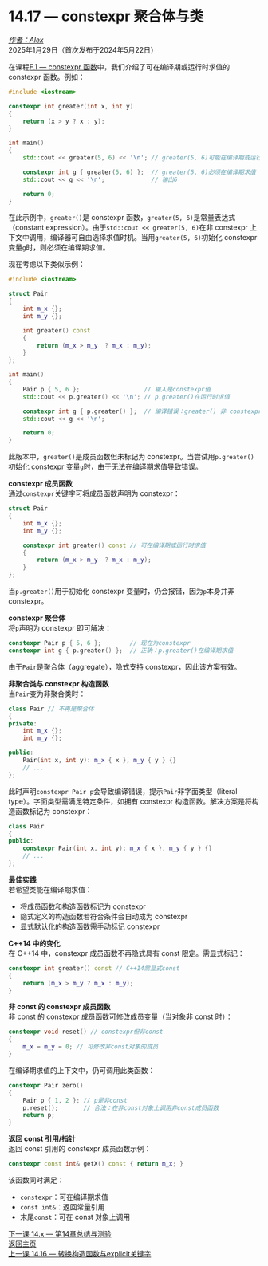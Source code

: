 14.17 — constexpr 聚合体与类  
=========================================  

[*作者：Alex*](https://www.learncpp.com/author/Alex/ "查看 Alex 的所有文章")  
2025年1月29日（首次发布于2024年5月22日）  

在课程[F.1 — constexpr 函数](Chapter-F/lessonF.1-constexpr-functions.md)中，我们介绍了可在编译期或运行时求值的 constexpr 函数。例如：  

```cpp
#include <iostream>

constexpr int greater(int x, int y)
{
    return (x > y ? x : y);
}

int main()
{
    std::cout << greater(5, 6) << '\n'; // greater(5, 6)可能在编译期或运行时求值

    constexpr int g { greater(5, 6) };  // greater(5, 6)必须在编译期求值
    std::cout << g << '\n';             // 输出6

    return 0;
}
```  

在此示例中，`greater()`是 constexpr 函数，`greater(5, 6)`是常量表达式（constant expression）。由于`std::cout << greater(5, 6)`在非 constexpr 上下文中调用，编译器可自由选择求值时机。当用`greater(5, 6)`初始化 constexpr 变量`g`时，则必须在编译期求值。  

现在考虑以下类似示例：  

```cpp
#include <iostream>

struct Pair
{
    int m_x {};
    int m_y {};

    int greater() const
    {
        return (m_x > m_y  ? m_x : m_y);
    }
};

int main()
{
    Pair p { 5, 6 };                  // 输入是constexpr值
    std::cout << p.greater() << '\n'; // p.greater()在运行时求值

    constexpr int g { p.greater() };  // 编译错误：greater() 非 constexpr
    std::cout << g << '\n';

    return 0;
}
```  

此版本中，`greater()`是成员函数但未标记为 constexpr。当尝试用`p.greater()`初始化 constexpr 变量`g`时，由于无法在编译期求值导致错误。  

**constexpr 成员函数**  
通过`constexpr`关键字可将成员函数声明为 constexpr：  

```cpp
struct Pair
{
    int m_x {};
    int m_y {};

    constexpr int greater() const // 可在编译期或运行时求值
    {
        return (m_x > m_y  ? m_x : m_y);
    }
};
```  

当`p.greater()`用于初始化 constexpr 变量时，仍会报错，因为`p`本身并非 constexpr。  

**constexpr 聚合体**  
将`p`声明为 constexpr 即可解决：  

```cpp
constexpr Pair p { 5, 6 };        // 现在为constexpr
constexpr int g { p.greater() };  // 正确：p.greater()在编译期求值
```  

由于`Pair`是聚合体（aggregate），隐式支持 constexpr，因此该方案有效。  

**非聚合类与 constexpr 构造函数**  
当`Pair`变为非聚合类时：  

```cpp
class Pair // 不再是聚合体
{
private:
    int m_x {};
    int m_y {};

public:
    Pair(int x, int y): m_x { x }, m_y { y } {}
    // ...
};
```  

此时声明`constexpr Pair p`会导致编译错误，提示`Pair`非字面类型（literal type）。字面类型需满足特定条件，如拥有 constexpr 构造函数。解决方案是将构造函数标记为 constexpr：  

```cpp
class Pair
{
public:
    constexpr Pair(int x, int y): m_x { x }, m_y { y } {}
    // ...
};
```  

**最佳实践**  
若希望类能在编译期求值：  
* 将成员函数和构造函数标记为 constexpr  
* 隐式定义的构造函数若符合条件会自动成为 constexpr  
* 显式默认化的构造函数需手动标记 constexpr  

**C++14 中的变化**  
在 C++14 中，constexpr 成员函数不再隐式具有 const 限定。需显式标记：  

```cpp
constexpr int greater() const // C++14需显式const
{
    return (m_x > m_y ? m_x : m_y);
}
```  

**非 const 的 constexpr 成员函数**  
非 const 的 constexpr 成员函数可修改成员变量（当对象非 const 时）：  

```cpp
constexpr void reset() // constexpr但非const
{
    m_x = m_y = 0; // 可修改非const对象的成员
}
```  

在编译期求值的上下文中，仍可调用此类函数：  

```cpp
constexpr Pair zero()
{
    Pair p { 1, 2 }; // p是非const
    p.reset();       // 合法：在非const对象上调用非const成员函数
    return p;
}
```  

**返回 const 引用/指针**  
返回 const 引用的 constexpr 成员函数示例：  

```cpp
constexpr const int& getX() const { return m_x; }
```  

该函数同时满足：  
* `constexpr`：可在编译期求值  
* `const int&`：返回常量引用  
* 末尾`const`：可在 const 对象上调用  

[下一课 14.x — 第14章总结与测验](Chapter-14/lesson14.x-chapter-14-summary-and-quiz.md)  
[返回主页](/)  
[上一课 14.16 — 转换构造函数与explicit关键字](Chapter-14/lesson14.16-converting-constructors-and-the-explicit-keyword.md)